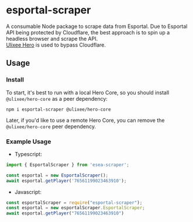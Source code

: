 # esportal-scraper

A consumable Node package to scrape data from Esportal.
Due to Esportal API being protected by Cloudflare, the best approach is to spin up a headless 
browser and scrape the API.  
[Ulixee Hero](https://ulixee.org/docs/hero) is used to bypass Cloudflare.

## Usage

### Install

To start, it's best to run with a local Hero Core, so you should install `@ulixee/hero-core` as a peer dependency:

```shell
npm i esportal-scraper @ulixee/hero-core
```

Later, if you'd like to use a remote Hero Core, you can remove the `@ulixee/hero-core` peer dependency.

### Example Usage

- Typescript:  
```js
import { EsportalScraper } from 'esea-scraper';

const esportal = new EsportalScraper();
await esportal.getPlayer('76561199023463910');
```

- Javascript:  
```js
const esportalScraper = require("esportal-scraper");
const esportal = new esportalScraper.EsportalScraper;
await esportal.getPlayer("76561199023463910")
```
